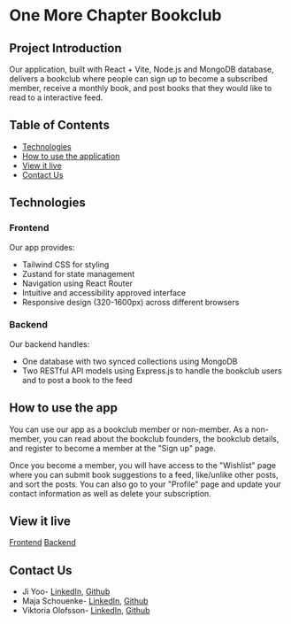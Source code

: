 # One More Chapter Bookclub

## Project Introduction

Our application, built with React + Vite, Node.js and MongoDB database, delivers a bookclub where people can sign up to become a subscribed member, receive a monthly book, and post books that they would like to read to a interactive feed.

## Table of Contents

- [Technologies](#technologies)
- [How to use the application](#how-to-use-the-application)
- [View it live](#view-it-live)
- [Contact Us](#contact-us)

## Technologies

### Frontend

Our app provides:

- Tailwind CSS for styling
- Zustand for state management
- Navigation using React Router
- Intuitive and accessibility approved interface
- Responsive design (320-1600px) across different browsers

### Backend

Our backend handles:

- One database with two synced collections using MongoDB
- Two RESTful API models using Express.js to handle the bookclub users and to post a book to the feed

## How to use the app

You can use our app as a bookclub member or non-member. As a non-member, you can read about the bookclub founders, the bookclub details, and register to become a member at the "Sign up" page.

Once you become a member, you will have access to the "Wishlist" page where you can submit book suggestions to a feed, like/unlike other posts, and sort the posts. You can also go to your "Profile" page and update your contact information as well as delete your subscription.

## View it live

[Frontend](https://main--omc-book-club.netlify.app/)
[Backend](https://project-final-rvhj.onrender.com)

## Contact Us

- Ji Yoo- [LinkedIn](https://www.linkedin.com/in/jyy/), [Github](https://github.com/jyy009)
- Maja Schouenke- [LinkedIn](https://www.linkedin.com/in/maja-schouenke-0a09842a7/), [Github](https://github.com/schouenkes)
- Viktoria Olofsson- [LinkedIn](https://www.linkedin.com/in/viktoria-olofsson-%E7%BE%85%E8%96%87-81462bb6/), [Github](https://github.com/viktoria-olo)
